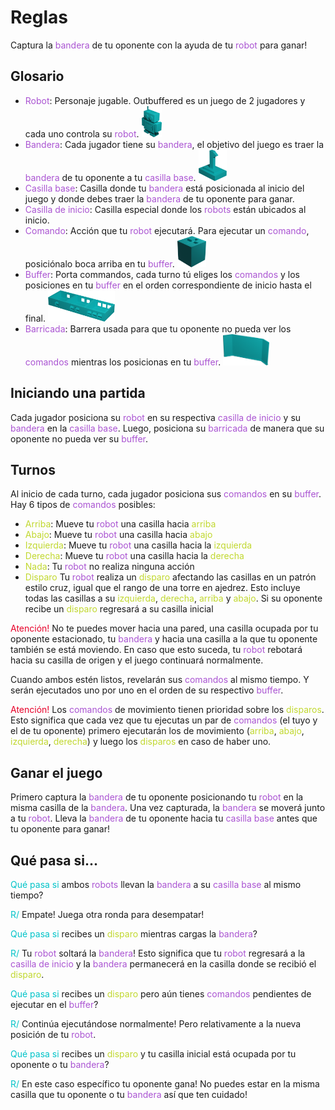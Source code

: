 # Reglas

Captura la <span class="color-secundary">bandera</span> de tu oponente con la ayuda de tu <span class="color-secundary">robot</span> para ganar!

## Glosario

* <span class="color-secundary">Robot</span>: Personaje jugable. Outbuffered es un juego de 2 jugadores y cada uno controla su <span class="color-secundary">robot</span>. <img src="../PNG/renders/robo.png" height="50"/>
* <span class="color-secundary">Bandera</span>: Cada jugador tiene su <span class="color-secundary">bandera</span>, el objetivo del juego es traer la <span class="color-secundary">bandera</span> de tu oponente a tu <span class="color-secundary">casilla base</span>. <img src="../PNG/renders/flag.png" height="50"/>
* <span class="color-secundary">Casilla base</span>: Casilla donde tu <span class="color-secundary">bandera</span> está posicionada al inicio del juego y donde debes traer la <span class="color-secundary">bandera</span> de tu oponente para ganar.
* <span class="color-secundary">Casilla de inicio</span>: Casilla especial donde los <span class="color-secundary">robots</span> están ubicados al inicio.
* <span class="color-secundary">Comando</span>: Acción que tu <span class="color-secundary">robot</span> ejecutará. Para ejecutar un <span class="color-secundary">comando</span>, posiciónalo boca arriba en tu <span class="color-secundary">buffer</span>. <img src="../PNG/renders/command2.png" height="50"/>
* <span class="color-secundary">Buffer</span>: Porta commandos, cada turno tú eliges los <span class="color-secundary">comandos</span> y los posiciones en tu <span class="color-secundary">buffer</span> en el orden correspondiente de inicio hasta el final. <img src="../PNG/renders/buffer.png" height="50"/>
* <span class="color-secundary">Barricada</span>: Barrera usada para que tu oponente no pueda ver los <span class="color-secundary">comandos</span> mientras los posicionas en tu <span class="color-secundary">buffer</span>. <img src="../PNG/renders/barricade.png" height="50"/>

## Iniciando una partida

Cada jugador posiciona su <span class="color-secundary">robot</span> en su respectiva <span class="color-secundary">casilla de inicio</span> y su <span class="color-secundary">bandera</span> en la <span class="color-secundary">casilla base</span>. Luego, posiciona su <span class="color-secundary">barricada</span> de manera que su oponente no pueda ver su <span class="color-secundary">buffer</span>.

## Turnos

Al inicio de cada turno, cada jugador posiciona sus <span class="color-secundary">comandos</span> en su <span class="color-secundary">buffer</span>. Hay 6 tipos de <span class="color-secundary">comandos</span> posibles:

* <span class="color-primary">Arriba</span>: Mueve tu <span class="color-secundary">robot</span> una casilla hacia <span class="color-primary">arriba</span>
* <span class="color-primary">Abajo</span>: Mueve tu <span class="color-secundary">robot</span> una casilla hacia <span class="color-primary">abajo</span>
* <span class="color-primary">Izquierda</span>: Mueve tu <span class="color-secundary">robot</span> una casilla hacia la <span class="color-primary">izquierda</span>
* <span class="color-primary">Derecha</span>: Mueve tu <span class="color-secundary">robot</span> una casilla hacia la <span class="color-primary">derecha</span>
* <span class="color-primary">Nada</span>: Tu <span class="color-secundary">robot</span> no realiza ninguna acción
* <span class="color-primary">Disparo</span>	Tu <span class="color-secundary">robot</span> realiza un <span class="color-primary">disparo</span> afectando las casillas en un patrón estilo cruz, igual que el rango de una torre en ajedrez. Esto incluye todas las casillas a su <span class="color-primary">izquierda</span>, <span class="color-primary">derecha</span>, <span class="color-primary">arriba</span> y <span class="color-primary">abajo</span>. Si su oponente recibe un <span class="color-primary">disparo</span> regresará a su casilla inicial

<span class="color-alert">Atención!</span> No te puedes mover hacia una pared, una casilla ocupada por tu oponente estacionado, tu <span class="color-secundary">bandera</span> y hacia una casilla a la que tu oponente también se está moviendo. En caso que esto suceda, tu <span class="color-secundary">robot</span> rebotará hacia su casilla de origen y el juego continuará normalmente.

Cuando ambos estén listos, revelarán sus <span class="color-secundary">comandos</span> al mismo tiempo. Y serán ejecutados uno por uno en el orden de su respectivo <span class="color-secundary">buffer</span>.

<span class="color-alert">Atención!</span> Los <span class="color-secundary">comandos</span> de movimiento tienen prioridad sobre los <span class="color-primary">disparos</span>. Esto significa que cada vez que tu ejecutas un par de <span class="color-secundary">comandos</span> (el tuyo y el de tu oponente) primero ejecutarán los de movimiento (<span class="color-primary">arriba</span>, <span class="color-primary">abajo</span>, <span class="color-primary">izquierda</span>, <span class="color-primary">derecha</span>) y luego los <span class="color-primary">disparos</span> en caso de haber uno.

## Ganar el juego

Primero captura la <span class="color-secundary">bandera</span> de tu oponente posicionando tu <span class="color-secundary">robot</span> en la misma casilla de la <span class="color-secundary">bandera</span>. Una vez capturada, la <span class="color-secundary">bandera</span> se moverá junto a tu <span class="color-secundary">robot</span>. Lleva la <span class="color-secundary">bandera</span> de tu oponente hacia tu <span class="color-secundary">casilla base</span> antes que tu oponente para ganar!

## Qué pasa si...

<span class="color-third">Qué pasa si</span> ambos <span class="color-secundary">robots</span> llevan la <span class="color-secundary">bandera</span> a su <span class="color-secundary">casilla base</span> al mismo tiempo?

<span class="color-third">R/</span> Empate! Juega otra ronda para desempatar!

<span class="color-third">Qué pasa si</span> recibes un <span class="color-primary">disparo</span> mientras cargas la <span class="color-secundary">bandera</span>?

<span class="color-third">R/</span> Tu <span class="color-secundary">robot</span> soltará la <span class="color-secundary">bandera</span>! Esto significa que tu <span class="color-secundary">robot</span> regresará a la <span class="color-secundary">casilla de inicio</span> y la <span class="color-secundary">bandera</span> permanecerá en la casilla donde se recibió el <span class="color-primary">disparo</span>.

<span class="color-third">Qué pasa si</span> recibes un <span class="color-primary">disparo</span> pero aún tienes <span class="color-secundary">comandos</span> pendientes de ejecutar en el <span class="color-secundary">buffer</span>?

<span class="color-third">R/</span> Continúa ejecutándose normalmente! Pero relativamente a la nueva posición de tu <span class="color-secundary">robot</span>.

<span class="color-third">Qué pasa si</span> recibes un <span class="color-primary">disparo</span> y tu casilla inicial está ocupada por tu oponente o tu <span class="color-secundary">bandera</span>?

<span class="color-third">R/</span> En este caso específico tu oponente gana! No puedes estar en la misma casilla que tu oponente o tu <span class="color-secundary">bandera</span> así que ten cuidado!

<style>
.color-primary{
  color: #c1d82fff;
}
.color-secundary{
  color: #aa54d2ff;
}
.color-third{
  color: #00c3c8ff;
}
.color-alert{
  color: #e70029ff;
}
</style>